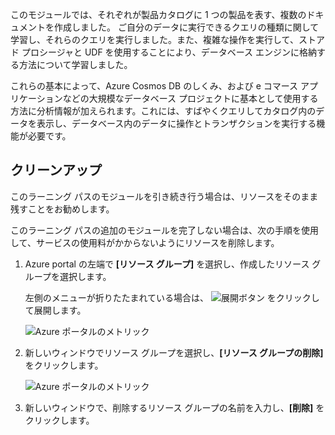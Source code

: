 このモジュールでは、それぞれが製品カタログに 1 つの製品を表す、複数のドキュメントを作成しました。 ご自分のデータに実行できるクエリの種類に関して学習し、それらのクエリを実行しました。また、複雑な操作を実行して、ストアド プロシージャと UDF を使用することにより、データベース エンジンに格納する方法について学習しました。 

これらの基本によって、Azure Cosmos DB のしくみ、および e コマース アプリケーションなどの大規模なデータベース プロジェクトに基本として使用する方法に分析情報が加えられます。これには、すばやくクエリしてカタログ内のデータを表示し、データベース内のデータに操作とトランザクションを実行する機能が必要です。

## <a name="clean-up"></a>クリーンアップ

このラーニング パスのモジュールを引き続き行う場合は、リソースをそのまま残すことをお勧めします。

このラーニング パスの追加のモジュールを完了しない場合は、次の手順を使用して、サービスの使用料がかからないようにリソースを削除します。

1. Azure portal の左端で **[リソース グループ]** を選択し、作成したリソース グループを選択します。  

    左側のメニューが折りたたまれている場合は、 ![展開ボタン](../media-draft/5-javascript-programming/expand.png) をクリックして展開します。

   ![Azure ポータルのメトリック](../media-draft/5-javascript-programming/delete-resources-select.png)

2. 新しいウィンドウでリソース グループを選択し、**[リソース グループの削除]** をクリックします。

   ![Azure ポータルのメトリック](../media-draft/5-javascript-programming/delete-resources.png)

3. 新しいウィンドウで、削除するリソース グループの名前を入力し、**[削除]** をクリックします。

